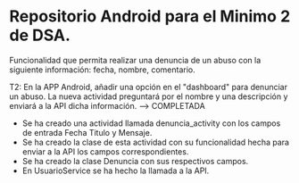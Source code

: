 # Repositorio Android para el Minimo 2 de DSA.

Funcionalidad que permita realizar una denuncia de un abuso con la siguiente información: fecha, nombre, comentario.

T2: En la APP Android, añadir una opción en el "dashboard" para denunciar un
abuso. La nueva actividad preguntará por el nombre y una descripción y enviará a la
API dicha información. --> COMPLETADA

- Se ha creado una actividad llamada denuncia_activity con los campos de entrada Fecha Titulo y Mensaje.
- Se ha creado la clase de esta actividad con su funcionalidad hecha para enviar a la API los campos correspondientes.
- Se ha creado la clase Denuncia con sus respectivos campos.
- En UsuarioService se ha hecho la llamada a la API.
